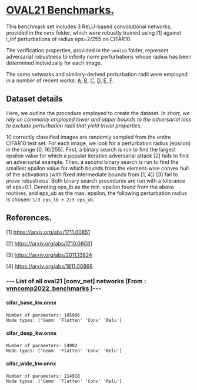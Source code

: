 # <a href="https://github.com/alessandrodepalma/oval21-benchmark"> OVAL21 Benchmarks. </a>

This benchmark set includes 3 ReLU-based convolutional networks, provided in the `nets` folder,
 which were robustly trained using [1] against l_inf perturbations of radius eps=2/255 on CIFAR10.

The verification properties, provided in the `vnnlib` folder, represent adversarial
robustness to infinity norm perturbations whose radius has been determined individually
for each image.

The same networks and similary-derived perturbation radii were employed in a number of recent works: 
[A](https://openreview.net/forum?id=B1evfa4tPB), [B](http://proceedings.mlr.press/v124/bunel20a/bunel20a.pdf), [C](https://openreview.net/forum?id=uQfOy7LrlTR), [D](https://openreview.net/forum?id=nVZtXBI6LNn), [E](https://arxiv.org/abs/2103.06624), [F](https://arxiv.org/abs/2105.14644).

## Dataset details

Here, we outline the procedure employed to create the dataset. *In short, we rely on commonly employed lower and upper 
bounds to the adversarial loss to exclude perturbation radii that yield trivial properties*. 

10 correctly classified images are randomly sampled from the entire CIFAR10 test set.
For each image, we look for a perturbation radius (epsilon) in the range [0, 16/255].
First, a binary search is run to find the largest epsilon value for which a popular iterative adversarial attack [2] 
fails to find an adversarial example. Then, a second binary search is run to find the smallest epsilon value
for which bounds from the element-wise convex hull of the activations (with fixed intermediate bounds from [1, 4]) [3] fail to prove robustness.
Both binary search procedures are run with a tolerance of eps=0.1.
Denoting eps_lb as the min. epsilon found from the above routines, and eps_ub as the max. epsilon, the following perturbation
radius is chosen: `1/3 eps_lb + 2/3 eps_ub`. 

## References.

[1] https://arxiv.org/abs/1711.00851

[2] https://arxiv.org/abs/1710.06081

[3] https://arxiv.org/abs/2011.13824

[4] https://arxiv.org/abs/1811.00866

### --- List of all oval21 [conv_net] networks (From :<a href = 'https://github.com/ChristopherBrix/vnncomp2022_benchmarks'> vnncomp2022_benchmarks </a>)---

#### cifar_base_kw.onnx 
	Number of parameters: 105966 
	Node types: ['Gemm' 'Flatten' 'Conv' 'Relu']

#### cifar_deep_kw.onnx 
	Number of parameters: 54902 
	Node types: ['Gemm' 'Flatten' 'Conv' 'Relu']

#### cifar_wide_kw.onnx 
	Number of parameters: 214918 
	Node types: ['Gemm' 'Flatten' 'Conv' 'Relu']

